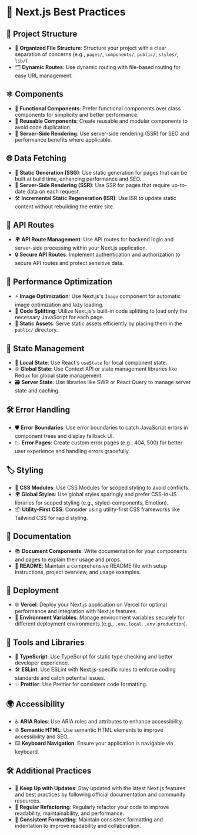 # 🚀 Next.js Best Practices 

## 📂 Project Structure
- 📁 **Organized File Structure**: Structure your project with a clear separation of concerns (e.g., `pages/`, `components/`, `public/`, `styles/`, `lib/`).
- 🗂️ **Dynamic Routes**: Use dynamic routing with file-based routing for easy URL management.

## ⚛️ Components
- 🎨 **Functional Components**: Prefer functional components over class components for simplicity and better performance.
- 🧩 **Reusable Components**: Create reusable and modular components to avoid code duplication.
- 🔄 **Server-Side Rendering**: Use server-side rendering (SSR) for SEO and performance benefits where applicable.

## 🌐 Data Fetching
- 🚀 **Static Generation (SSG)**: Use static generation for pages that can be built at build time, enhancing performance and SEO.
- 🔄 **Server-Side Rendering (SSR)**: Use SSR for pages that require up-to-date data on each request.
- 🛠️ **Incremental Static Regeneration (ISR)**: Use ISR to update static content without rebuilding the entire site.

## 📡 API Routes
- 🌍 **API Route Management**: Use API routes for backend logic and server-side processing within your Next.js application.
- 🔒 **Secure API Routes**: Implement authentication and authorization to secure API routes and protect sensitive data.

## 🧩 Performance Optimization
- ⚡ **Image Optimization**: Use Next.js's `Image` component for automatic image optimization and lazy loading.
- 🔄 **Code Splitting**: Utilize Next.js's built-in code splitting to load only the necessary JavaScript for each page.
- 🧩 **Static Assets**: Serve static assets efficiently by placing them in the `public/` directory.

## 🔄 State Management
- 📍 **Local State**: Use React's `useState` for local component state.
- 🌐 **Global State**: Use Context API or state management libraries like Redux for global state management.
- 🗃️ **Server State**: Use libraries like SWR or React Query to manage server state and caching.

## 🛠️ Error Handling
- 🛡️ **Error Boundaries**: Use error boundaries to catch JavaScript errors in component trees and display fallback UI.
- 📉 **Error Pages**: Create custom error pages (e.g., 404, 500) for better user experience and handling errors gracefully.

## 🏷️ Styling
- 🎨 **CSS Modules**: Use CSS Modules for scoped styling to avoid conflicts.
- 🌍 **Global Styles**: Use global styles sparingly and prefer CSS-in-JS libraries for scoped styling (e.g., styled-components, Emotion).
- 📦 **Utility-First CSS**: Consider using utility-first CSS frameworks like Tailwind CSS for rapid styling.

## 📜 Documentation
- 📚 **Document Components**: Write documentation for your components and pages to explain their usage and props.
- 📝 **README**: Maintain a comprehensive README file with setup instructions, project overview, and usage examples.

## 🔄 Deployment
- 🌐 **Vercel**: Deploy your Next.js application on Vercel for optimal performance and integration with Next.js features.
- 🔄 **Environment Variables**: Manage environment variables securely for different deployment environments (e.g., `.env.local`, `.env.production`).

## 🔧 Tools and Libraries
- 🔧 **TypeScript**: Use TypeScript for static type checking and better developer experience.
- 🛠️ **ESLint**: Use ESLint with Next.js-specific rules to enforce coding standards and catch potential issues.
- ✨ **Prettier**: Use Prettier for consistent code formatting.

## 🌍 Accessibility
- ♿ **ARIA Roles**: Use ARIA roles and attributes to enhance accessibility.
- 🌐 **Semantic HTML**: Use semantic HTML elements to improve accessibility and SEO.
- ⌨️ **Keyboard Navigation**: Ensure your application is navigable via keyboard.

## 🛠️ Additional Practices
- 🌱 **Keep Up with Updates**: Stay updated with the latest Next.js features and best practices by following official documentation and community resources.
- 🔄 **Regular Refactoring**: Regularly refactor your code to improve readability, maintainability, and performance.
- 📏 **Consistent Formatting**: Maintain consistent formatting and indentation to improve readability and collaboration.
